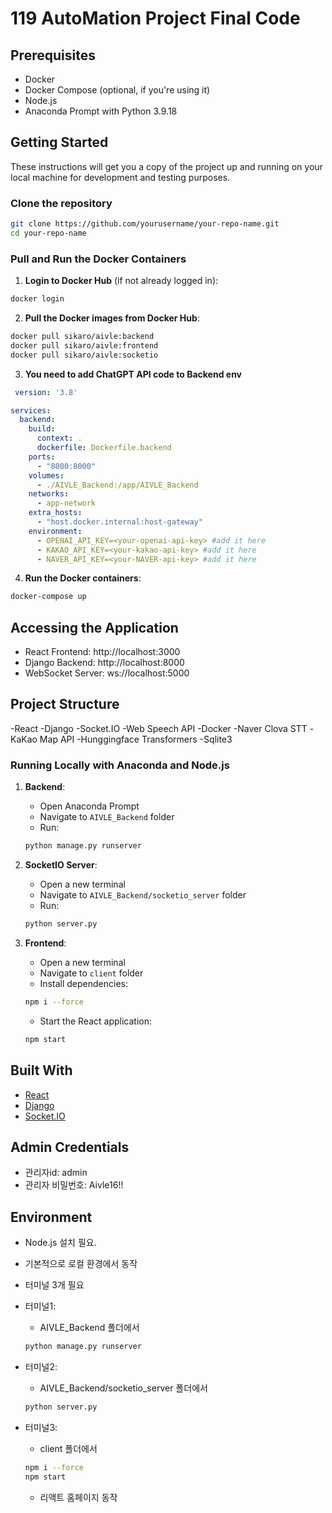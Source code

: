 # 119 AutoMation Project Final Code

## Prerequisites

- Docker
- Docker Compose (optional, if you're using it)
- Node.js
- Anaconda Prompt with Python 3.9.18

## Getting Started

These instructions will get you a copy of the project up and running on your local machine for development and testing purposes.

### Clone the repository

```bash
git clone https://github.com/yourusername/your-repo-name.git
cd your-repo-name
```

### Pull and Run the Docker Containers

1. **Login to Docker Hub** (if not already logged in):
```bash
docker login
```

2. **Pull the Docker images from Docker Hub**:
```bash
docker pull sikaro/aivle:backend
docker pull sikaro/aivle:frontend
docker pull sikaro/aivle:socketio
```

3. **You need to add ChatGPT API code to Backend env**

```docker-compose.yml
 version: '3.8'

services:
  backend:
    build:
      context: .
      dockerfile: Dockerfile.backend
    ports:
      - "8000:8000"
    volumes:
      - ./AIVLE_Backend:/app/AIVLE_Backend
    networks:
      - app-network
    extra_hosts:
      - "host.docker.internal:host-gateway"
    environment:
      - OPENAI_API_KEY=<your-openai-api-key> #add it here
      - KAKAO_API_KEY=<your-kakao-api-key> #add it here
      - NAVER_API_KEY=<your-NAVER-api-key> #add it here
```

4. **Run the Docker containers**:
```bash
docker-compose up
```

## Accessing the Application

- React Frontend: http://localhost:3000
- Django Backend: http://localhost:8000
- WebSocket Server: ws://localhost:5000

## Project Structure

-React
-Django
-Socket.IO
-Web Speech API
-Docker
-Naver Clova STT
-KaKao Map API
-Hunggingface Transformers
-Sqlite3

### Running Locally with Anaconda and Node.js

1. **Backend**:
   - Open Anaconda Prompt
   - Navigate to `AIVLE_Backend` folder
   - Run:
   ```bash
   python manage.py runserver
   ```

2. **SocketIO Server**:
   - Open a new terminal
   - Navigate to `AIVLE_Backend/socketio_server` folder
   - Run:
   ```bash
   python server.py
   ```

3. **Frontend**:
   - Open a new terminal
   - Navigate to `client` folder
   - Install dependencies:
   ```bash
   npm i --force
   ```
   - Start the React application:
   ```bash
   npm start
   ```

## Built With

- [React](https://reactjs.org/)
- [Django](https://www.djangoproject.com/)
- [Socket.IO](https://socket.io/)

## Admin Credentials

- 관리자id: admin
- 관리자 비밀번호: Aivle16!!

## Environment

- Node.js 설치 필요.
- 기본적으로 로컬 환경에서 동작
- 터미널 3개 필요

- 터미널1:
  - AIVLE_Backend 폴더에서 
  ```bash
  python manage.py runserver
  ```

- 터미널2:
  - AIVLE_Backend/socketio_server 폴더에서
  ```bash
  python server.py
  ```

- 터미널3:
  - client 폴더에서 
  ```bash
  npm i --force
  npm start
  ```
  - 리액트 홈페이지 동작
